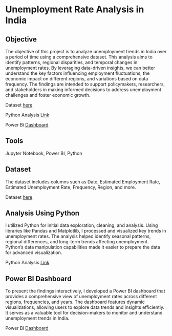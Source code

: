 # Unemployment Rate Analysis in India  

## Objective  
The objective of this project is to analyze unemployment trends in India over a period of time using a comprehensive dataset. This analysis aims to identify patterns, regional disparities, and temporal changes in unemployment rates. By leveraging data-driven insights, we can better understand the key factors influencing employment fluctuations, the economic impact on different regions, and variations based on data frequency. The findings are intended to support policymakers, researchers, and stakeholders in making informed decisions to address unemployment challenges and foster economic growth.  

Dataset [here](https://github.com/NishaChandila/Unemployment-analysis/blob/main/Unemployment%20in%20India.csv)

Python Analysis [Link](https://github.com/NishaChandila/Unemployment-analysis/blob/main/Unemployment-in-India.ipynb)

Power Bi [Dashboard](https://github.com/NishaChandila/Unemployment-analysis/blob/main/Unemployment-in-India-Report-1.jpg)

## Tools  
Jupyter Notebook, Power BI, Python  

## Dataset  
The dataset includes columns such as Date, Estimated Employment Rate, Estimated Unemployment Rate, Frequency, Region, and more.  

Dataset [here](https://github.com/NishaChandila/Unemployment-analysis/blob/main/Unemployment%20in%20India.csv)

## Analysis Using Python  
I utilized Python for initial data exploration, cleaning, and analysis. Using libraries like Pandas and Matplotlib, I processed and visualized key trends in unemployment rates. The analysis helped identify seasonal patterns, regional differences, and long-term trends affecting unemployment. Python’s data manipulation capabilities made it easier to prepare the data for advanced visualization.  

Python Analysis [Link](https://github.com/NishaChandila/Unemployment-analysis/blob/main/Unemployment-in-India.ipynb)

## Power BI Dashboard  
To present the findings interactively, I developed a Power BI dashboard that provides a comprehensive view of unemployment rates across different regions, frequencies, and years. The dashboard features dynamic visualizations, allowing users to explore data trends and insights efficiently. It serves as a valuable tool for decision-makers to monitor and understand unemployment trends in India.  

Power Bi [Dashboard](https://github.com/NishaChandila/Unemployment-analysis/blob/main/Unemployment-in-India-Report-1.jpg)
